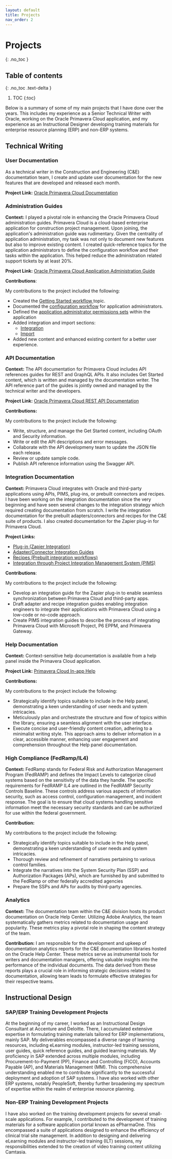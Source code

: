 ```yaml
---
layout: default
title: Projects
nav_order: 2
---
```


# **Projects**
{: .no_toc }

## Table of contents
{: .no_toc .text-delta }

1. TOC
{:toc}

Below is a summary of some of my main projects that I have done over the years. This includes my experience as a Senior Technical Writer with Oracle, working on the Oracle Primavera Cloud application, and my experience as an Instructional Designer developing training materials for enterprise resource planning (ERP) and non-ERP systems.

## **Technical Writing**

### **User Documentation**

As a technical writer in the Construction and Engineering (C&E) documentation team, I create and update user documentation for the new features that are developed and released each month.

**Project Link:** [Oracle Primavera Cloud Documentation](https://docs.oracle.com/cd/E80480_01/index.htm#t87921)

### **Administration Guides**

**Context:** I played a pivotal role in enhancing the Oracle Primavera Cloud administration guides. Primavera Cloud is a cloud-based enterprise application for construction project management. Upon joining, the application's administration guide was rudimentary. Given the centrality of application administration, my task was not only to document new features but also to improve existing content. I created quick-reference topics for the application administrators to define the configuration workflow and their tasks within the application. This helped reduce the administration related support tickets by at least 20%.

**Project Link:** [Oracle Primavera Cloud Application Administration Guide](https://docs.oracle.com/cd/E80480_01/English/admin/app_admin_guide/index.html)

**Contributions**:

My contributions to the project included the following:

* Created the [Getting Started workflow ](https://docs.oracle.com/cd/E80480_01/207895.htm#t213289) topic.
* Documented the [configuration workflow](https://docs.oracle.com/cd/E80480_01/English/admin/app_admin_guide/89152.htm#t89152) for application administrators.
* Defined the [application administrator permissions sets](https://docs.oracle.com/cd/E80480_01/English/admin/app_admin_guide/99154.htm#subhead_applicationadministratorprivil8) within the application
* Added integration and import sections:
  * [Integration](https://docs.oracle.com/cd/E80480_01/English/admin/app_admin_guide/139515.htm#t139515)
  * [Import](https://docs.oracle.com/cd/E80480_01/English/admin/app_admin_guide/186815.htm#t186815)
* Added new content and enhanced existing content for a better user experience.

### **API Documentation**

**Context:** The API documentation for Primavera Cloud includes API references guides for REST and GraphQL APIs. It also includes Get Started content, which is  written and managed by the documentation writer. The API reference part of the guides is jointly owned and managed by the technical writer and the developers.

**Project Link:**  [Oracle Primavera Cloud REST API Documentation](https://docs.oracle.com/cd/E80480_01/English/integration/primavera_rest_api/index.html)

**Contributions:**

My contributions to the project include the following:

* Write, structure, and manage the Get Started content, including OAuth and Security information.
* Write or edit the API descriptions and error messages.
* Collaborate with the API developmeny team to update the JSON file each release.
* Review or update sample code.
* Publish API reference information using the Swagger API.

### **Integration Documentation**

**Context:** Primavera Cloud integrates with Oracle and third-party applications using APIs, PIMS, plug-ins, or prebuilt connectors and recipes. I have been working on the integration documentation since the very beginning and have seen several changes to the integration strategy which required creating documentation from scratch. I write the integration documentation for the prebuilt adapters/connectors and recipes for the C&E suite of products. I also created documentation for the Zapier plug-in for Primavera Cloud.

**Project Links:**

* [Plug-in (Zapier Integration)](https://docs.oracle.com/cd/E80480_01/English/integration/primavera_cloud_integration_using_zapier/index.htm#t248665)
* [Adapter/Connector Integration Guides](https://docs.oracle.com/en/industries/construction-engineering/smart-construction-platform/integration-documentation.html)
* [Recipes (Prebuilt integration workflows)](https://docs.oracle.com/en/industries/construction-engineering/smart-construction-platform/integration-documentation.html)
* [Integration through Project Integration Management System (PIMS)](https://docs.oracle.com/cd/E80480_01/English/integration/primavera_cloud_integration_overview/index.htm#t175519)

**Contributions**:

My contributions to the project include the following:

* Develop an integration guide for the Zapier plug-in to enable seamless synchronization between Primavera Cloud and third-party apps.
* Draft adapter and recipe integration guides enabling integration engineers to integrate their applications with Primavera Cloud using a low-code or no-code approach.
* Create PIMS integration guides to describe the process of integrating Primavera Cloud with Microsoft Project, P6 EPPM, and Primavera Gateway.

### **Help Documentation**

**Context:** Context-sensitive help documentation is available from a help panel inside the Primavera Cloud application.

**Project Link:** [Primavera Cloud In-app Help](https://docs.oracle.com/cd/E80480_01/87926.htm#t87926)

**Contributions:**

My contributions to the project include the following:

* Strategically identify topics suitable to include in the Help panel, demonstrating a keen understanding of user needs and system intricacies.
* Meticulously plan and orchestrate the structure and flow of topics within the library, ensuring a seamless alignment with the user interface. 
* Execute concise and user-friendly content creation, adhering to a minimalist writing style. This approach aims to deliver information in a clear, accessible manner, enhancing user engagement and comprehension throughout the Help panel documentation.

### **High Compliance (FedRamp/IL4)**

**Context:** FedRamp stands for Federal Risk and Authorization Management Program (FedRAMP) and defines the Impact Levels to categorize cloud systems based on the sensitivity of the data they handle. The specific requirements for FedRAMP IL4 are outlined in the FedRAMP Security Controls Baseline. These controls address various aspects of information security, such as access control, configuration management, and incident response. The goal is to ensure that cloud systems handling sensitive information meet the necessary security standards and can be authorized for use within the federal government.

**Contribution:**

My contributions to the project include the following:

* Strategically identify topics suitable to include in the Help panel, demonstrating a keen understanding of user needs and system intricacies.
* Thorough review and refinement of narratives pertaining to various control families.
* Integrate the narratives into the System Security Plan (SSP) and Authorization Packages (APs), which are furnished by and submitted to the FedRamp or other federally accredited agencies
* Prepare the SSPs and APs for audits by third-party agencies.

### **Analytics**

**Context:** The documentation team within the C&E division hosts its product documentation on Oracle Help Center. Utilizing Adobe Analytics, the team systematically gathers metrics related to documentation usage and popularity. These metrics play a pivotal role in shaping the content strategy of the team.

**Contribution:** I am responsible for the development and upkeep of documentation analytics reports for the C&E documentation libraries hosted on the Oracle Help Center. These metrics serve as instrumental tools for writers and documentation managers, offering valuable insights into the performance of the individual documents. The data derived from these reports plays a crucial role in informing strategic decisions related to documentation, allowing team leads to formulate effective strategies for their respective teams.

## **Instructional Design**

### **SAP/ERP Training Development Projects**

At the beginning of my career, I worked as an Instructional Design Consultant at Accenture and Deloitte. There, I accumulated extensive expertise in formulating training materials tailored for ERP implementations, mainly SAP. My deliverables encompassed a diverse range of learning resources, including eLearning modules, instructor-led training sessions, user guides, quick reference guides, and guided learning materials.
My proficiency in SAP extended across multiple modules, including Procurement-to-Payment (PP), Finance and Controlling (FICO), Accounts Payable (AP), and Materials Management (MM). This comprehensive understanding enabled me to contribute significantly to the successful deployment and adoption of SAP systems.
I have also worked with other ERP systems, notably PeopleSoft, thereby further broadening my spectrum of expertise within the realm of enterprise resource planning.

### **Non-ERP Training Development Projects**

I have also worked on the training development projects for several small-scale applications. For example, I contributed to the development of training materials for a software application portal known as ePharmaOne. This encompassed a suite of applications designed to enhance the efficiency of clinical trial site management. In addition to designing and delivering eLearning modules and instructor-led training (ILT) sessions, my responsibilities extended to the creation of video training content utilizing Camtasia.
